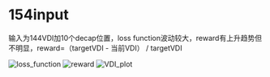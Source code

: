 # 154input

输入为144VDI加10个decap位置，loss function波动较大，reward有上升趋势但不明显，reward=（targetVDI - 当前VDI） / targetVDI

![loss_function](https://user-images.githubusercontent.com/89006608/187026489-59a8ab61-3718-49f2-ae86-a6a10a73ce98.png)
![reward](https://user-images.githubusercontent.com/89006608/187026492-6f1c2e86-39e3-4993-8c6d-fe670604e136.png)
![VDI_plot](https://user-images.githubusercontent.com/89006608/187026494-d688e456-e442-41f5-ad4e-41b495c91f6d.png)

